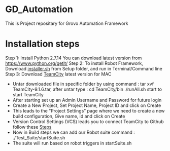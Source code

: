 # GD_Automation
This is Project repositary for Grovo Automation Framework

# Installation steps
Step 1: Install Python 2.7.14  You can download latest version from https://www.python.org/getit/
Step 2: To install Robot Framework, Download [installer.sh](Setup/installer.sh) from Setup folder, and run in Terminal/Command line
Step 3: Download [TeamCity](https://www.jetbrains.com/teamcity/download/) latest version for MAC
- Untar downloaded file in specific folder by using command : tar xvf TeamCity-9.1.6.tar, after untar type : cd TeamCity/bin
./runAll.sh start to start TeamCity
- After starting set up an Admin Username and Password for future login
- Create a New Project, Set Project Name, Project ID and click on Create
- This leads to the “Project Settings” page where we need to create a new build configuration, Give name, id and click on Create
- Version Control Settings (VCS) leads you to connect TeamCity to Github follow these [Steps](https://confluence.jetbrains.com/display/TCD10/Integrating+TeamCity+with+VCS+Hosting+Services)
- Now in Build steps we can add our Robot suite command : ./Test_Suite/startSuite.sh
- The suite will run based on robot triggers in startSuite.sh

